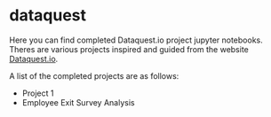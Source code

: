 # dataquest

Here you can find completed Dataquest.io project jupyter notebooks. Theres are various projects inspired and guided from the website [Dataquest.io](dataquest.io).

A list of the completed projects are as follows:

- Project 1
- Employee Exit Survey Analysis
